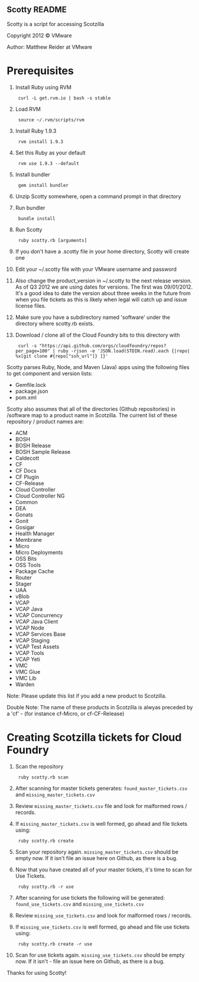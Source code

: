Scotty README
-------------

Scotty is a script for accessing Scotzilla

Copyright 2012 © VMware

Author: Matthew Reider at VMware

# Prerequisites

1. Install Ruby using RVM

		curl -L get.rvm.io | bash -s stable

2. Load RVM

		source ~/.rvm/scripts/rvm
			
3. Install Ruby 1.9.3
		
		rvm install 1.9.3
		
4. Set this Ruby as your default

		rvm use 1.9.3 --default
		
5. Install bundler

		gem install bundler

6. Unzip Scotty somewhere, open a command prompt in that directory
7. Run bundler

		bundle install
		
8. Run Scotty

		ruby scotty.rb [arguments]
		
6. If you don't have a .scotty file in your home directory, Scotty will create one

7. Edit your ~/.scotty file with your VMware username and password

8. Also change the product_version in ~/.scotty to the next release version. As of Q3 2012 we are using dates for versions. The first was 09/01/2012. It's a good idea to date the version about three weeks in the future from when you file tickets as this is likely when legal will catch up and issue license files.

9. Make sure you have a subdirectory named 'software' under the directory where scotty.rb exists.

1. Download / clone all of the Cloud Foundry bits to this directory with

		curl -s "https://api.github.com/orgs/cloudfoundry/repos?per_page=100" | ruby -rjson -e 'JSON.load(STDIN.read).each {|repo| %x[git clone #{repo["ssh_url"]} ]}'
		

Scotty parses Ruby, Node, and Maven (Java) apps using the following files to get component and version lists:

- Gemfile.lock
- package.json
- pom.xml

Scotty also assumes that all of the directories (Github repositories) in /software map to a product name in Scotzilla. The current list of these repository / product names are:

- ACM
- BOSH
- BOSH Release
- BOSH Sample Release
- Caldecott
- CF
- CF Docs
- CF Plugin
- CF-Release
- Cloud Controller
- Cloud Controller NG
- Common
- DEA
- Gonats
- Gonit
- Gosigar
- Health Manager
- Membrane
- Micro
- Micro Deployments
- OSS Bits
- OSS Tools
- Package Cache
- Router
- Stager
- UAA
- vBlob
- VCAP
- VCAP Java
- VCAP Concurrency
- VCAP Java Client
- VCAP Node
- VCAP Services Base
- VCAP Staging
- VCAP Test Assets
- VCAP Tools
- VCAP Yeti
- VMC
- VMC Giue
- VMC Lib
- Warden

Note: Please update this list if you add a new product to Scotzilla.

Double Note: The name of these products in Scotzilla is alwyas preceded by a 'cf' - (for instance cf-Micro, or cf-CF-Release)

# Creating Scotzilla tickets for Cloud Foundry

1. Scan the repository

		ruby scotty.rb scan
		
1. After scanning for master tickets generates: `found_master_tickets.csv` and `missing_master_tickets.csv`

1. Review `missing_master_tickets.csv` file and look for malformed rows / records.

1. If `missing_master_tickets.csv` is well formed, go ahead and file tickets using:

		ruby scotty.rb create

1. Scan your repository again. `missing_master_tickets.csv` should be empty now. If it isn't file an issue here on Github, as there is a bug.

1. Now that you have created all of your master tickets, it's time to scan for Use Tickets.

		ruby scotty.rb -r use

1. After scanning for use tickets the following will be generated: `found_use_tickets.csv` and `missing_use_tickets.csv`

1. Review `missing_use_tickets.csv` and look for malformed rows / records.

1. If `missing_use_tickets.csv` is well formed, go ahead and file use tickets using:

		ruby scotty.rb create -r use
		
1. Scan for use tickets again. `missing_use_tickets.csv` should be empty now. If it isn't - file an issue here on Github, as there is a bug.

Thanks for using Scotty!
